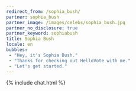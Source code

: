 ```yaml
---
redirect_from: /sophia_bush/
partner: sophia_bush
partner_image: /images/celebs/sophia_bush.jpg
partner_no_disclosure: true
partner_keyword: sophiabush
title: Sophia Bush
locale: en
bubbles:
 - "Hey, it's Sophia Bush."
 - "Thanks for checking out HelloVote with me."
 - "Let's get started."
---
```

{% include chat.html %}
